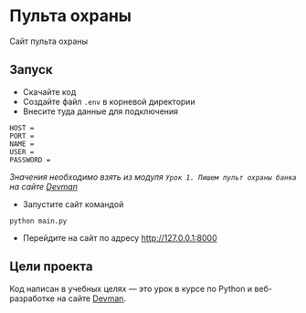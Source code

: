 # Пульта охраны

Сайт пульта охраны

## Запуск

- Скачайте код
- Создайте файл `.env` в корневой директории
- Внесите туда данные для подключения
```
HOST = 
PORT = 
NAME = 
USER = 
PASSWORD = 
```
*Значения необходимо взять из модуля `Урок 1. Пишем пульт охраны банка` на сайте [Devman](https://dvmn.org)*
- Запустите сайт командой 
```
python main.py
```

- Перейдите на сайт по адресу http://127.0.0.1:8000

## Цели проекта

Код написан в учебных целях — это урок в курсе по Python и веб-разработке на сайте [Devman](https://dvmn.org).
